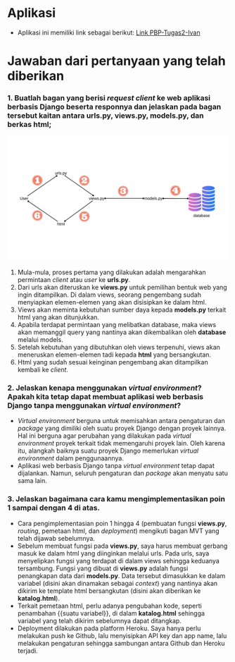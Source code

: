# Aplikasi
- Aplikasi ini memiliki link sebagai berikut:
[Link PBP-Tugas2-Ivan](http://ivanrbnc-pbp-tugas2.herokuapp.com/katalog/)

# Jawaban dari pertanyaan yang telah diberikan

### 1. Buatlah bagan yang berisi *request client* ke web aplikasi berbasis Django beserta responnya dan jelaskan pada bagan tersebut kaitan antara **urls.py**, **views.py**, **models.py**, dan berkas **html**;

![Bagan MVT](/assets/Bagan%20MVT.png)

1. Mula-mula, proses pertama yang dilakukan adalah mengarahkan permintaan *client* atau *user* ke **urls.py**. 
2. Dari urls akan diteruskan ke **views.py** untuk pemilihan bentuk web yang ingin ditampilkan. Di dalam views, seorang pengembang sudah menyiapkan elemen-elemen yang akan disisipkan ke dalam html. 
3. Views akan meminta kebutuhan sumber daya kepada **models.py** terkait html yang akan ditunjukkan.
4. Apabila terdapat permintaan yang melibatkan database, maka views akan memanggil query yang nantinya akan dikembalikan oleh **database** melalui models. 
5. Setelah kebutuhan yang dibutuhkan oleh views terpenuhi, views akan meneruskan elemen-elemen tadi kepada **html** yang bersangkutan.
6. Html yang sudah sesuai keinginan pengembang akan ditampilkan kembali ke *client*.

### 2. Jelaskan kenapa menggunakan *virtual environment*? Apakah kita tetap dapat membuat aplikasi web berbasis Django tanpa menggunakan *virtual environment*?

- *Virtual environment* berguna untuk memisahkan antara pengaturan dan *package* yang dimiliki oleh suatu proyek Django dengan proyek lainnya. Hal ini berguna agar perubahan yang dilakukan pada *virtual environment* proyek terkait tidak memengaruhi proyek lain. Oleh karena itu, alangkah baiknya suatu proyek Django memerlukan *virtual environment* dalam penggunaannya. 
- Aplikasi web berbasis Django tanpa *virtual environment* tetap dapat dijalankan. Namun, seluruh pengaturan dan *package* akan menyatu satu sama lain.

### 3. Jelaskan bagaimana cara kamu mengimplementasikan poin 1 sampai dengan 4 di atas.

- Cara pengimplementasian poin 1 hingga 4 (pembuatan fungsi **views.py**, *routing*, pemetaan html, dan *deployment*) mengikuti bagan MVT yang telah dijawab sebelumnya. 
- Sebelum membuat fungsi pada **views.py**, saya harus membuat gerbang masuk ke dalam html yang diinginkan melalui urls. Pada urls, saya menyelipkan fungsi yang terdapat di dalam views sehingga keduanya tersambung. Fungsi yang dibuat di **views.py** adalah fungsi penangkapan data dari **models.py**. Data tersebut dimasukkan ke dalam variabel (disini akan dinamakan sebagai *context*) yang nantinya akan dikirim ke template html bersangkutan (disini akan diberikan ke **katalog.html**). 
- Terkait pemetaan html, perlu adanya pengubahan kode, seperti penambahan {{suatu variabel}}, di dalam **katalog.html** sehingga variabel yang telah dikirim sebelumnya dapat ditangkap. 
- Deployment dilakukan pada platform Heroku. Saya hanya perlu melakukan push ke Github, lalu menyisipkan API key dan app name, lalu melakukan pengaturan sehingga sambungan antara Github dan Heroku terjadi.